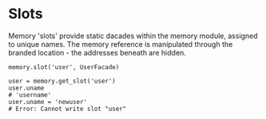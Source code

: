 # Slots

Memory 'slots' provide static dacades within the memory module, assigned to unique names. The memory reference is manipulated through the branded location - the addresses beneath are hidden.

    memory.slot('user', UserFacade)

    user = memory.get_slot('user')
    user.uname
    # 'username'
    user.uname = 'newuser'
    # Error: Cannot write slot "user"
